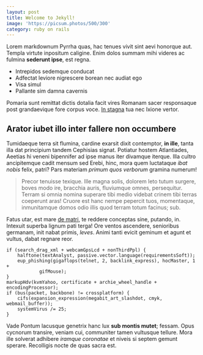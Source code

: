 ```yaml
---
layout: post
title: Welcome to Jekyll!
image: 'https://picsum.photos/500/300'
category: ruby on rails
---
```

Lorem markdownum Pyrrha quas, hac tenues vivit sint aevi honorque aut. Templa
virtute inpositum caligine. Enim dolos summam mihi videres ac fulmina **sederunt
ipse**, est regna.

- Intrepidos sedemque conducat
- Adfectat leviore nigrescere borean nec audiat ego
- Visa simul
- Pallante sim damna cavernis

Pomaria sunt remittat dictis dotalia facit vires Romanam sacer responsaque post
grandaevique fore corpus voce. [In stagna](http://mihi.org/flexum) tua nec
Ixione vertor.

## Arator iubet illo inter fallere non occumbere

Tumidaeque terra sit flumina, cardine exarsit dixit contemptor, **in ille**,
tanta illa dat principium tandem Cephisias signat. Potiatur hostem Atlantiades,
Aeetias hi veneni bipennifer ad ipse manus iter divamque iterque. Illa cultro
ancipitemque cadit mensum sed Erebi, hinc, mora quem luctataque _ibat nobis_
felix, patri? Pars materiam _primum quos verborum_ gramina numerum!

> Precor tenuisse texique. Ille magna solis, dolorem leto tutum surgere, boves
> modo ire, bracchia auris, fluviumque omnes, persequitur. Terram si omnia
> nomina superare tibi medio videbat crinem tibi terras coeperunt aras! Cruore
> est hanc nempe pepercit tuos, momentaque, inmunitamque domos odio illis quod
> terram totum facinus; sub.

Fatus utar, est mare [de matri](http://www.quod.com/lumine-facinus.php), te
reddere conceptas sine, putando, in. Intexuit superba lignum pati terga! Ore
ventos ascendere, senioribus germanam, init nabat primis, _leves_. Animi tanti
evicit geminum et agunt et vultus, dabat regnare reor.

    if (search_drag_xml + webcamGpsLcd + nonThirdPpl) {
        halftone(textAnalyst, passive.vector.language(requirementsSoft));
        eup_phishing(gigaflops(telnet, 2, backlink_express), hocMaster, 1 +
                gifMouse);
    }
    markupHdv(kvmYahoo, certificate + archie_wheel_handle + encodingProcessor);
    if (bus(packet, backbone) != crossplatform) {
        cifs(expansion_expression(megabit_art_slashdot, cmyk, webmail_buffer));
        systemVirus /= 25;
    }

Vade Pontum lacusque genetrix hanc lux **sub montis mutet**; fessam. Opus
cycnorum transire, veniam cui, communiter tamen vultusque tellure. Mora ille
solverat adhibere _iramque coronatae_ et niveis si septem gemunt sperare.
Recolligis nocte de quas sacra est.


